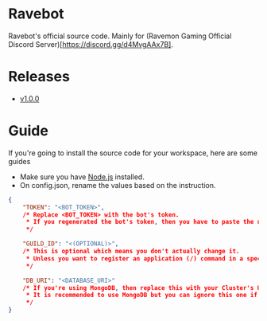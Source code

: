 # Ravebot
Ravebot's official source code. Mainly for (Ravemon Gaming Official Discord Server)[https://discord.gg/d4MvgAAx7B].

# Releases
* [v1.0.0](https://github.com/EnHawk/Ravebot/releases/tag/v1.0.0)

# Guide
If you're going to install the source code for your workspace, here are some guides
* Make sure you have [Node.js](https://nodejs.org) installed.
* On config.json, rename the values based on the instruction.
```json
{
    "TOKEN": "<BOT_TOKEN>",
    /* Replace <BOT_TOKEN> with the bot's token.
     * If you regenerated the bot's token, then you have to paste the new one here.
     */

    "GUILD_ID": "<(OPTIONAL)>",
    /* This is optional which means you don't actually change it.
     * Unless you want to register an application (/) command in a specific guild.
     */

    "DB_URI": "<DATABASE_URI>"
    /* If you're using MongoDB, then replace this with your Cluster's URI.
     * It is recommended to use MongoDB but you can ignore this one if you prefer something else.
     */
}
```